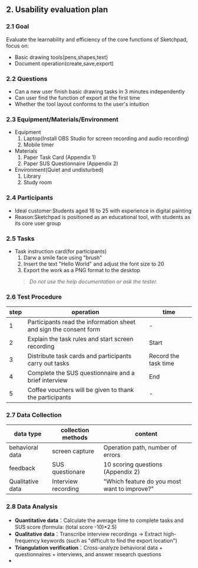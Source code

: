 ## 2. Usability evaluation plan
### 2.1 Goal
Evaluate the learnability and efficiency of the core functions of Sketchpad, focus on:
- Basic drawing tools(pens,shapes,text)
- Document operation(create,save,export)
### 2.2 Questions
- Can a new user finish basic drawing tasks in 3 minutes independently
- Can user find the function of export at the first time
- Whether the tool layout conforms to the user's intuition
### 2.3 Equipment/Materials/Environment
- Equipment
  1. Laptop(Install OBS Studio for screen recording and audio recording)
  2. Mobile timer
- Materials
  1. Paper Task Card (Appendix 1)
  2. Paper SUS Questionnaire (Appendix 2)
- Environment(Quiet and undisturbed)
  1. Library
  2. Study room
### 2.4 Participants
- Ideal customer:Students aged 16 to 25 with experience in digital painting
- Reason:Sketchpad is positioned as an educational tool, with students as its core user group
### 2.5 Tasks
- Task instruction card(for participants)
  1. Darw a smile face using "brush"
  2. Insert the text "Hello World" and adjust the font size to 20
  3. Export the work as a PNG format to the desktop
  > *Do not use the help documentation or ask the tester.*
### 2.6 Test Procedure
| step | operation | time |  
|------|------|------|  
| 1 | Participants read the information sheet and sign the consent form | - |  
| 2 | Explain the task rules and start screen recording | Start |  
| 3 | Distribute task cards and participants carry out tasks | Record the task time |  
| 4 | Complete the SUS questionnaire and a brief interview | End |  
| 5 | Coffee vouchers will be given to thank the participants | - |
### 2.7 Data Collection
| data type | collection methods | content |  
|----------|----------|------|  
| behavioral data | screen capture | Operation path, number of errors |  
| feedback | SUS questionare | 10 scoring questions (Appendix 2) |  
| Qualitative data | Interview recording | "Which feature do you most want to improve?" |
### 2.8 Data Analysis
- **Quantitative data**：Calculate the average time to complete tasks and SUS score (formula: (total score -10)*2.5)  
- **Qualitative data**：Transcribe interview recordings → Extract high-frequency keywords (such as "difficult to find the export location")  
- **Triangulation verification**：Cross-analyze behavioral data + questionnaires + interviews, and answer research questions
- 
